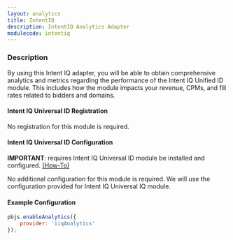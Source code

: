 ```yaml
---
layout: analytics
title: IntentIQ
description: IntentIQ Analytics Adapter
modulecode: intentiq
---
```


### Description

By using this Intent IQ adapter, you will be able to obtain comprehensive analytics and metrics regarding the performance of the Intent IQ Unified ID module. This includes how the module impacts your revenue, CPMs, and fill rates related to bidders and domains.

#### Intent IQ Universal ID Registration

No registration for this module is required.

#### Intent IQ Universal ID Configuration

<b>IMPORTANT</b>: requires Intent IQ Universal ID module be installed and configured. [(How-To)](https://docs.prebid.org/dev-docs/modules/userid-submodules/intentiq.html)

No additional configuration for this module is required. We will use the configuration provided for Intent IQ Universal IQ module.

#### Example Configuration

```js
pbjs.enableAnalytics({
    provider: 'iiqAnalytics'
});
```